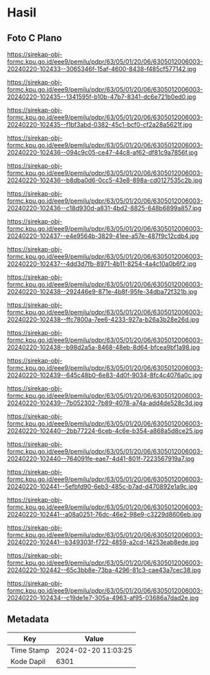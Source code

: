 # Hasil

## Foto C Plano

https://sirekap-obj-formc.kpu.go.id/eee9/pemilu/pdpr/63/05/01/20/06/6305012006003-20240220-102433--3065346f-15af-4600-8438-f485cf577142.jpg

https://sirekap-obj-formc.kpu.go.id/eee9/pemilu/pdpr/63/05/01/20/06/6305012006003-20240220-102435--1341595f-b10b-47b7-8341-dc6e721b0ed0.jpg

https://sirekap-obj-formc.kpu.go.id/eee9/pemilu/pdpr/63/05/01/20/06/6305012006003-20240220-102435--f1bf3abd-0382-45c1-bcf0-cf2a28a5621f.jpg

https://sirekap-obj-formc.kpu.go.id/eee9/pemilu/pdpr/63/05/01/20/06/6305012006003-20240220-102436--094c9c05-ce47-44c8-af62-df81c9a7856f.jpg

https://sirekap-obj-formc.kpu.go.id/eee9/pemilu/pdpr/63/05/01/20/06/6305012006003-20240220-102436--b8dba0d6-0cc5-43e8-898a-cd0127535c2b.jpg

https://sirekap-obj-formc.kpu.go.id/eee9/pemilu/pdpr/63/05/01/20/06/6305012006003-20240220-102436--c18d930d-a831-4bd2-8825-648b6899a857.jpg

https://sirekap-obj-formc.kpu.go.id/eee9/pemilu/pdpr/63/05/01/20/06/6305012006003-20240220-102437--e4e9564b-3829-41ee-a57e-487f9c12cdb4.jpg

https://sirekap-obj-formc.kpu.go.id/eee9/pemilu/pdpr/63/05/01/20/06/6305012006003-20240220-102437--4dd3d7fb-8971-4b11-8254-4a4c10a0b6f2.jpg

https://sirekap-obj-formc.kpu.go.id/eee9/pemilu/pdpr/63/05/01/20/06/6305012006003-20240220-102438--292446e9-871e-4b8f-95fe-34dba72f321b.jpg

https://sirekap-obj-formc.kpu.go.id/eee9/pemilu/pdpr/63/05/01/20/06/6305012006003-20240220-102438--ffc7800a-7ee6-4233-927a-b26a3b28e26d.jpg

https://sirekap-obj-formc.kpu.go.id/eee9/pemilu/pdpr/63/05/01/20/06/6305012006003-20240220-102438--b98d2a5a-8468-48eb-8d64-bfcea9bf1a98.jpg

https://sirekap-obj-formc.kpu.go.id/eee9/pemilu/pdpr/63/05/01/20/06/6305012006003-20240220-102439--645c48b0-6e83-4d0f-9034-8fc4c4076a0c.jpg

https://sirekap-obj-formc.kpu.go.id/eee9/pemilu/pdpr/63/05/01/20/06/6305012006003-20240220-102439--7b052302-7b89-4078-a74a-add4de528c3d.jpg

https://sirekap-obj-formc.kpu.go.id/eee9/pemilu/pdpr/63/05/01/20/06/6305012006003-20240220-102440--2bb77224-6ceb-4c6e-b354-a868a5d8ce25.jpg

https://sirekap-obj-formc.kpu.go.id/eee9/pemilu/pdpr/63/05/01/20/06/6305012006003-20240220-102440--764091fe-eae7-4d41-801f-7223567919a7.jpg

https://sirekap-obj-formc.kpu.go.id/eee9/pemilu/pdpr/63/05/01/20/06/6305012006003-20240220-102441--5efbfd90-6eb3-485c-b7ad-d470892e1a9c.jpg

https://sirekap-obj-formc.kpu.go.id/eee9/pemilu/pdpr/63/05/01/20/06/6305012006003-20240220-102441--a08a0251-76dc-46e2-98e9-c3229d8606eb.jpg

https://sirekap-obj-formc.kpu.go.id/eee9/pemilu/pdpr/63/05/01/20/06/6305012006003-20240220-102441--b349303f-f722-4859-a2cd-14253eab8ede.jpg

https://sirekap-obj-formc.kpu.go.id/eee9/pemilu/pdpr/63/05/01/20/06/6305012006003-20240220-102442--65c3bb8e-73ba-4296-81c3-cae43a7cec38.jpg

https://sirekap-obj-formc.kpu.go.id/eee9/pemilu/pdpr/63/05/01/20/06/6305012006003-20240220-102434--c19de1e7-305a-4963-af95-03686a7dad2e.jpg


## Metadata

| Key        | Value               |
| ---------- | ------------------- |
| Time Stamp | 2024-02-20 11:03:25 |
| Kode Dapil | 6301                |



